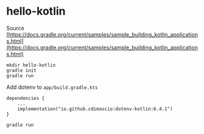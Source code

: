 # hello-kotlin

Source [https://docs.gradle.org/current/samples/sample_building_kotlin_applications.html](https://docs.gradle.org/current/samples/sample_building_kotlin_applications.html)

```
mkdir hello-kotlin
gradle init
gradle run
```

Add dotenv to `app/build.gradle.kts`

```
dependencies {
    ...
    implementation("io.github.cdimascio:dotenv-kotlin:6.4.1")
}
```

```
gradle run
```
